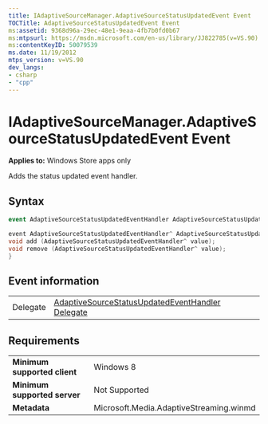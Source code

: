 ```yaml
---
title: IAdaptiveSourceManager.AdaptiveSourceStatusUpdatedEvent Event
TOCTitle: AdaptiveSourceStatusUpdatedEvent Event
ms:assetid: 9368d96a-29ec-48e1-9eaa-4fb7b0fd0b67
ms:mtpsurl: https://msdn.microsoft.com/en-us/library/JJ822785(v=VS.90)
ms:contentKeyID: 50079539
ms.date: 11/19/2012
mtps_version: v=VS.90
dev_langs:
- csharp
- "cpp"
---
```


# IAdaptiveSourceManager.AdaptiveSourceStatusUpdatedEvent Event

**Applies to:** Windows Store apps only

Adds the status updated event handler.

## Syntax

```csharp
event AdaptiveSourceStatusUpdatedEventHandler AdaptiveSourceStatusUpdatedEvent
```

```cpp
event AdaptiveSourceStatusUpdatedEventHandler^ AdaptiveSourceStatusUpdatedEvent {
void add (AdaptiveSourceStatusUpdatedEventHandler^ value);
void remove (AdaptiveSourceStatusUpdatedEventHandler^ value);
}
```

## Event information

|||
|--- |--- |
|Delegate|[AdaptiveSourceStatusUpdatedEventHandler Delegate](adaptivesourcestatusupdatedeventhandler-delegate.md)|

## Requirements

|||
|--- |--- |
|**Minimum supported client**|Windows 8|
|**Minimum supported server**|Not Supported|
|**Metadata**|Microsoft.Media.AdaptiveStreaming.winmd|

